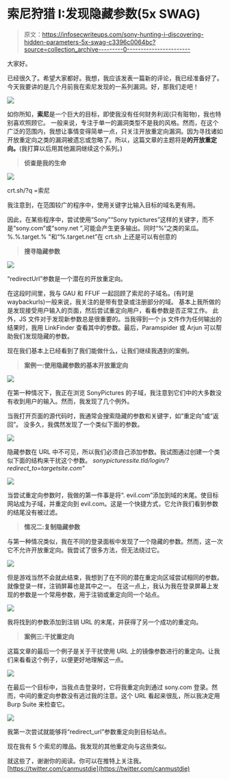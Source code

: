 # 索尼狩猎 I:发现隐藏参数(5x SWAG)

> 原文：<https://infosecwriteups.com/sony-hunting-i-discovering-hidden-parameters-5x-swag-c3396c0064bc?source=collection_archive---------0----------------------->

大家好。

已经很久了。希望大家都好。我想，我应该发表一篇新的评论，我已经准备好了。
今天我要讲的是几个月前我在索尼发现的一系列漏洞。好，那我们走吧！

![](img/b8aa3392b530e9a01a9675f281d857ff.png)

如你所知，**索尼**是一个巨大的目标，即使我没有任何财务利润(只有赃物)，我也特别喜欢照顾它。
一般来说，专注于单一的漏洞类型不是我的风格。然而，在这个广泛的范围内，我想让事情变得简单一点，只关注开放重定向漏洞。因为寻找诸如开放重定向之类的漏洞被遗忘或忽略了。所以，这篇文章的主题将是**的开放重定向。**(我打算以后用其他漏洞继续这个系列。)

> **侦查是我的生命**

![](img/83248e088e56c413bf6e27aba94f42b8.png)

crt.sh/?q =索尼

我注意到，在范围较广的程序中，使用关键字比输入目标的域名更有用。

因此，在某些程序中，尝试使用“Sony”“Sony typictures”这样的关键字，而不是“sony.com”或“sony.net ”,可能会产生更多输出。同时“%”之类的呆瓜。%.%.target.% "和“%.target.net”在 crt.sh 上还是可以有创意的

> **搜寻隐藏参数**

![](img/77c8a0524c7c00c02367365742c5a45b.png)

“redirectUrl”参数是一个潜在的开放重定向。

在这段时间里，我与 GAU 和 FFUF 一起回顾了索尼的子域名。(有时是 waybackurls)一般来说，我关注的是带有登录或注册部分的域。
基本上我所做的是发现接受用户输入的页面，然后尝试重定向用户，看看参数是否正常工作。
此外，JS 文件对于发现新参数总是很重要的。当我得到一个 js 文件作为任何输出的结果时，我用 LinkFinder 查看其中的参数。最后，Paramspider 或 Arjun 可以帮助我们发现隐藏的参数。

现在我们基本上已经看到了我们能做什么，让我们继续我遇到的案例。

> **案例一:使用隐藏参数的基本开放重定向**

![](img/3fc16dee55c8e3c36a65a12b27be9e91.png)

在第一种情况下，我正在浏览 SonyPictures 的子域，我注意到它们中的大多数没有收到用户的输入。然而，我发现了几个例外。

当我打开页面的源代码时，我通常会搜索隐藏的参数和关键字，如“重定向”或“返回”。
没多久，我偶然发现了一个类似下面的参数。

![](img/608b18feb7c4d952495706aeec037ced.png)

隐藏参数在 URL 中不可见，所以我们必须自己添加参数。我试图通过创建一个类似下面的结构来干扰这个参数。
*sonypicturessite.tld/login/?redirect_to=targetsite.com"*

![](img/260e60bd012e0abe71a330ede7b22692.png)

当尝试重定向参数时，我做的第一件事是将“. evil.com”添加到域的末尾。使目标网站成为子域，并重定向到 evil.com。这是一个快捷方式，它允许我们看到参数的结尾没有被过滤。

> **情况二:复制隐藏参数**

与第一种情况类似，我在不同的登录面板中发现了一个隐藏的参数。然而，这一次它不允许开放重定向。我尝试了很多方法，但无法绕过它。

![](img/24888c9d567ec8735e82a144d9b76c7d.png)

但是游戏当然不会就此结束，我想到了在不同的潜在重定向区域尝试相同的参数。就像登录一样，注销屏幕也是其中之一。
在这一点上，我认为我在登录屏幕上发现的参数是一个常用参数，用于注销或重定向同一个站点。

![](img/65f754a096a10f5cefd7da3ee924276a.png)

我将找到的参数添加到注销 URL 的末尾，并获得了另一个成功的重定向。

> **案例三:干扰重定向**

这篇文章的最后一个例子是关于干扰使用 URL 上的镜像参数进行的重定向。让我们来看看这个例子，以便更好地理解这一点。

![](img/27fb6a178d90dbd8a5d515fe5c7d13d6.png)

在最后一个目标中，当我点击登录时，它将我重定向到通过 sony.com 登录。然而，中间的重定向参数没有逃过我的注意。这个 URL 看起来很乱，所以我决定用 Burp Suite 来检查它。

![](img/92e9e744fa43535e559be53d948e3f7f.png)

我第一次尝试就能够将“redirect_url”参数重定向到目标站点。

现在我有 5 个索尼的赠品。我发现的其他重定向与这些类似。

就这些了，谢谢你的阅读。你可以在推特上关注我。[https://twitter.com/canmustdie](https://twitter.com/canmustdie)